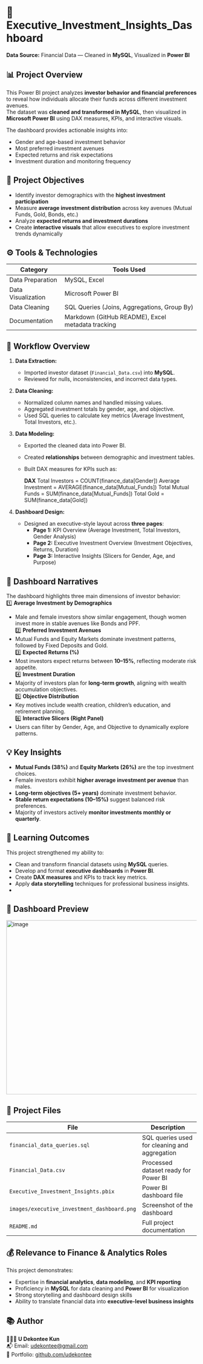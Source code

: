 # 💼 Executive_Investment_Insights_Dashboard  
**Data Source:** Financial Data — Cleaned in **MySQL**, Visualized in **Power BI**

## 📊 Project Overview  
This Power BI project analyzes **investor behavior and financial preferences** to reveal how individuals allocate their funds across different investment avenues.  
The dataset was **cleaned and transformed in MySQL**, then visualized in **Microsoft Power BI** using DAX measures, KPIs, and interactive visuals.  

The dashboard provides actionable insights into:  
- Gender and age-based investment behavior  
- Most preferred investment avenues  
- Expected returns and risk expectations  
- Investment duration and monitoring frequency  

## 🎯 Project Objectives  
- Identify investor demographics with the **highest investment participation**  
- Measure **average investment distribution** across key avenues (Mutual Funds, Gold, Bonds, etc.)  
- Analyze **expected returns and investment durations**  
- Create **interactive visuals** that allow executives to explore investment trends dynamically  

## ⚙️ Tools & Technologies  
| Category | Tools Used |
|-----------|-------------|
| Data Preparation | MySQL, Excel |
| Data Visualization | Microsoft Power BI |
| Data Cleaning | SQL Queries (Joins, Aggregations, Group By) |
| Documentation | Markdown (GitHub README), Excel metadata tracking |

## 🧩 Workflow Overview  
1. **Data Extraction:**  
   - Imported investor dataset (`Financial_Data.csv`) into **MySQL**.  
   - Reviewed for nulls, inconsistencies, and incorrect data types.  

2. **Data Cleaning:**  
   - Normalized column names and handled missing values.  
   - Aggregated investment totals by gender, age, and objective.  
   - Used SQL queries to calculate key metrics (Average Investment, Total Investors, etc.).  

3. **Data Modeling:**  
   - Exported the cleaned data into Power BI.  
   - Created **relationships** between demographic and investment tables.  
   - Built DAX measures for KPIs such as:  

     **DAX**
     Total Investors = COUNT(finance_data[Gender])
     Average Investment = AVERAGE(finance_data[Mutual_Funds])
     Total Mutual Funds = SUM(finance_data[Mutual_Funds])
     Total Gold = SUM(finance_data[Gold])

4. **Dashboard Design:**  
   - Designed an executive-style layout across **three pages**:  
     - **Page 1:** KPI Overview (Average Investment, Total Investors, Gender Analysis)  
     - **Page 2:** Executive Investment Overview (Investment Objectives, Returns, Duration)  
     - **Page 3:** Interactive Insights (Slicers for Gender, Age, and Purpose)  

## 📸 Dashboard Narratives  
The dashboard highlights three main dimensions of investor behavior:  
1️⃣ **Average Investment by Demographics**  
   - Male and female investors show similar engagement, though women invest more in stable avenues like Bonds and PPF.  
2️⃣ **Preferred Investment Avenues**  
   - Mutual Funds and Equity Markets dominate investment patterns, followed by Fixed Deposits and Gold.  
3️⃣ **Expected Returns (%)**  
   - Most investors expect returns between **10–15%**, reflecting moderate risk appetite.  
4️⃣ **Investment Duration**  
   - Majority of investors plan for **long-term growth**, aligning with wealth accumulation objectives.  
5️⃣ **Objective Distribution**  
   - Key motives include wealth creation, children’s education, and retirement planning.  
6️⃣ **Interactive Slicers (Right Panel)**  
   - Users can filter by Gender, Age, and Objective to dynamically explore patterns.  

## 💡 Key Insights  
- **Mutual Funds (38%)** and **Equity Markets (26%)** are the top investment choices.  
- Female investors exhibit **higher average investment per avenue** than males.  
- **Long-term objectives (5+ years)** dominate investment behavior.  
- **Stable return expectations (10–15%)** suggest balanced risk preferences.  
- Majority of investors actively **monitor investments monthly or quarterly**.  

## 🧠 Learning Outcomes  
This project strengthened my ability to:  
- Clean and transform financial datasets using **MySQL** queries.  
- Develop and format **executive dashboards** in **Power BI**.  
- Create **DAX measures** and KPIs to track key metrics.  
- Apply **data storytelling** techniques for professional business insights.
- 
## 📸 Dashboard Preview  
<img width="939" height="459" alt="image" src="https://github.com/user-attachments/assets/3a54bdf0-594d-4cd1-ba06-7b38ebcf2e97" />

## 🧾 Project Files  
| File | Description |
|------|--------------|
| `financial_data_queries.sql` | SQL queries used for cleaning and aggregation |
| `Financial_Data.csv` | Processed dataset ready for Power BI |
| `Executive_Investment_Insights.pbix` | Power BI dashboard file |
| `images/executive_investment_dashboard.png` | Screenshot of the dashboard |
| `README.md` | Full project documentation |

## 💰 Relevance to Finance & Analytics Roles  
This project demonstrates:  
- Expertise in **financial analytics**, **data modeling**, and **KPI reporting**  
- Proficiency in **MySQL** for data cleaning and **Power BI** for visualization  
- Strong storytelling and dashboard design skills  
- Ability to translate financial data into **executive-level business insights**

## 📚 Author  
👩🏽‍💻 **U Dekontee Kun**  
📬 Email: udekontee@gmail.com  
🔗 Portfolio: [github.com/udekontee](https://github.com/udekontee)
